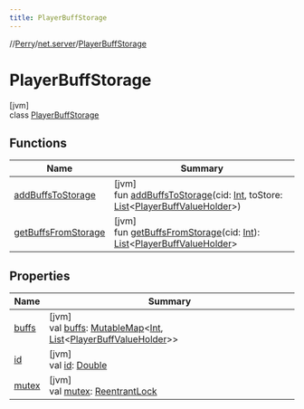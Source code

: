 ```yaml
---
title: PlayerBuffStorage
---
```

//[Perry](../../../index.html)/[net.server](../index.html)/[PlayerBuffStorage](index.html)



# PlayerBuffStorage



[jvm]\
class [PlayerBuffStorage](index.html)



## Functions


| Name | Summary |
|---|---|
| [addBuffsToStorage](add-buffs-to-storage.html) | [jvm]<br>fun [addBuffsToStorage](add-buffs-to-storage.html)(cid: [Int](https://kotlinlang.org/api/latest/jvm/stdlib/kotlin/-int/index.html), toStore: [List](https://kotlinlang.org/api/latest/jvm/stdlib/kotlin.collections/-list/index.html)&lt;[PlayerBuffValueHolder](../-player-buff-value-holder/index.html)&gt;) |
| [getBuffsFromStorage](get-buffs-from-storage.html) | [jvm]<br>fun [getBuffsFromStorage](get-buffs-from-storage.html)(cid: [Int](https://kotlinlang.org/api/latest/jvm/stdlib/kotlin/-int/index.html)): [List](https://kotlinlang.org/api/latest/jvm/stdlib/kotlin.collections/-list/index.html)&lt;[PlayerBuffValueHolder](../-player-buff-value-holder/index.html)&gt; |


## Properties


| Name | Summary |
|---|---|
| [buffs](buffs.html) | [jvm]<br>val [buffs](buffs.html): [MutableMap](https://kotlinlang.org/api/latest/jvm/stdlib/kotlin.collections/-mutable-map/index.html)&lt;[Int](https://kotlinlang.org/api/latest/jvm/stdlib/kotlin/-int/index.html), [List](https://kotlinlang.org/api/latest/jvm/stdlib/kotlin.collections/-list/index.html)&lt;[PlayerBuffValueHolder](../-player-buff-value-holder/index.html)&gt;&gt; |
| [id](id.html) | [jvm]<br>val [id](id.html): [Double](https://kotlinlang.org/api/latest/jvm/stdlib/kotlin/-double/index.html) |
| [mutex](mutex.html) | [jvm]<br>val [mutex](mutex.html): [ReentrantLock](https://docs.oracle.com/javase/8/docs/api/java/util/concurrent/locks/ReentrantLock.html) |

